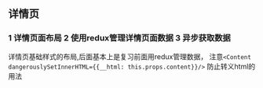 ## 详情页

### 1 详情页面布局 2 使用redux管理详情页面数据  3 异步获取数据

详情页基础样式的布局,后面基本上是复习前面用redux管理数据，
注意`<Content dangerouslySetInnerHTML={{__html: this.props.content}}/>` 防止转义html的用法
